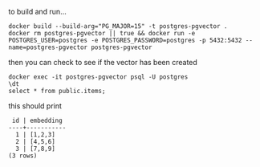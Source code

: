 to build and run...

```shell
docker build --build-arg="PG_MAJOR=15" -t postgres-pgvector . 
docker rm postgres-pgvector || true && docker run -e POSTGRES_USER=postgres -e POSTGRES_PASSWORD=postgres -p 5432:5432 --name=postgres-pgvector postgres-pgvector
```

then you can check to see if the vector has been created

```shell
docker exec -it postgres-pgvector psql -U postgres
\dt
select * from public.items;
```

this should print

```
 id | embedding 
----+-----------
  1 | [1,2,3]
  2 | [4,5,6]
  3 | [7,8,9]
(3 rows)
```